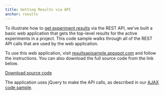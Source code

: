 ```yaml
---
title: Getting Results via API
anchor: results
---
```

To illustrate how to [get experiment results](/rest/#get-results) via the REST API, we've built a basic web application that gets the top-level results for the active experiments in a project.  This code sample walks through all of the REST API calls that are used by the web application.

To use this web application, visit <a target="_blank" href="http://resultsapisample.appspot.com">resultsapisample.appspot.com</a> and follow the instructions.  You can also download the full source code from the link below.

<a class="btn btn-primary" target="_blank" href="https://github.com/optimizely/optimizely-api-samples/tree/master/results_api_sample">Download source code</a>

The application uses jQuery to make the API calls, as described in our [AJAX code sample](#ajax).

